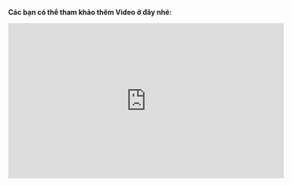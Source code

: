 **Các bạn có thể tham khảo thêm Video ở đây nhé:**
<iframe width="560" height="315" src="https://www.youtube.com/embed/QfB77AuaqWI" frameborder="0" allow="accelerometer; autoplay; encrypted-media; gyroscope; picture-in-picture" allowfullscreen></iframe>